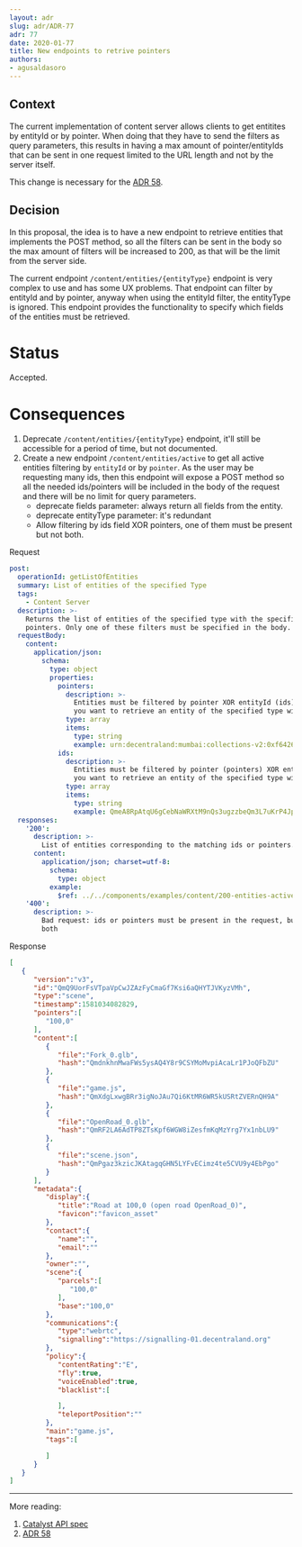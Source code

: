 ```yaml
---
layout: adr
slug: adr/ADR-77
adr: 77
date: 2020-01-77
title: New endpoints to retrive pointers
authors:
- agusaldasoro
---
```


## Context

The current implementation of content server allows clients to get entitites by entityId or by pointer. When doing that they have to send the filters as query parameters, this results in having a max amount of pointer/entityIds that can be sent in one request limited to the URL length and not by the server itself.

This change is necessary for the [ADR 58](/adr/ADR-58).

## Decision

In this proposal, the idea is to have a new endpoint to retrieve entities that implements the POST method, so all the filters can be sent in the body so the max amount of filters will be increased to 200, as that will be the limit from the server side.

The current endpoint `/content/entities/{entityType}` endpoint is very complex to use and has some UX problems. That endpoint can filter by entityId and by pointer, anyway when using the entityId filter, the entityType is ignored. This endpoint provides the functionality to specify which fields of the entities must be retrieved.


# Status

Accepted.

# Consequences


1. Deprecate `/content/entities/{entityType}` endpoint, it'll still be accessible for a period of time, but not documented.
2. Create a new endpoint `/content/entities/active` to get all active entities filtering by `entityId` or by `pointer`. As the user may be requesting many ids, then this endpoint will expose a POST method so all the needed ids/pointers will be included in the body of the request and there will be no limit for query parameters.
   - deprecate fields parameter: always return all fields from the entity.
   - deprecate entityType parameter: it's redundant
   - Allow filtering by ids field XOR pointers, one of them must be present but not both.


Request

```yaml
post:
  operationId: getListOfEntities
  summary: List of entities of the specified Type
  tags:
    - Content Server
  description: >-
    Returns the list of entities of the specified type with the specified id or
    pointers. Only one of these filters must be specified in the body.
  requestBody:
    content:
      application/json:
        schema:
          type: object
          properties:
            pointers:
              description: >-
                Entities must be filtered by pointer XOR entityId (ids). Use this parameter if
                you want to retrieve an entity of the specified type with this pointer.
              type: array
              items:
                type: string
                example: urn:decentraland:mumbai:collections-v2:0xf6426e0c70c17509038aba78137e721d187499d6:0
            ids:
              description: >-
                Entities must be filtered by pointer (pointers) XOR entityId. Use this parameter if
                you want to retrieve an entity of the specified type with this entityId.
              type: array
              items:
                type: string
                example: QmeA8RpAtqU6gCebNaWRXtM9nQs3ugzzbeQm3L7uKrP4Jp
  responses:
    '200':
      description: >-
        List of entities corresponding to the matching ids or pointers.
      content:
        application/json; charset=utf-8:
          schema:
            type: object
          example:
            $ref: ../../components/examples/content/200-entities-active.json
    '400':
      description: >-
        Bad request: ids or pointers must be present in the request, but not
        both

```


Response

```json
[
   {
      "version":"v3",
      "id":"QmQ9UorFsVTpaVpCwJZAzFyCmaGf7Ksi6aQHYTJVKyzVMh",
      "type":"scene",
      "timestamp":1581034082829,
      "pointers":[
         "100,0"
      ],
      "content":[
         {
            "file":"Fork_0.glb",
            "hash":"QmdnkhnMwaFWs5ysAQ4Y8r9CSYMoMvpiAcaLr1PJoQFbZU"
         },
         {
            "file":"game.js",
            "hash":"QmXdgLxwgBRr3igNoJAu7Qi6KtMR6WR5kUSRtZVERnQH9A"
         },
         {
            "file":"OpenRoad_0.glb",
            "hash":"QmRF2LA6AdTP8ZTsKpf6WGW8iZesfmKqMzYrg7Yx1nbLU9"
         },
         {
            "file":"scene.json",
            "hash":"QmPgaz3kzicJKAtagqGHN5LYFvECimz4te5CVU9y4EbPgo"
         }
      ],
      "metadata":{
         "display":{
            "title":"Road at 100,0 (open road OpenRoad_0)",
            "favicon":"favicon_asset"
         },
         "contact":{
            "name":"",
            "email":""
         },
         "owner":"",
         "scene":{
            "parcels":[
               "100,0"
            ],
            "base":"100,0"
         },
         "communications":{
            "type":"webrtc",
            "signalling":"https://signalling-01.decentraland.org"
         },
         "policy":{
            "contentRating":"E",
            "fly":true,
            "voiceEnabled":true,
            "blacklist":[

            ],
            "teleportPosition":""
         },
         "main":"game.js",
         "tags":[

         ]
      }
   }
]
```

---

More reading:
1. [Catalyst API spec](https://github.com/decentraland/catalyst-api-specs)
2. [ADR 58](/adr/ADR-58)
